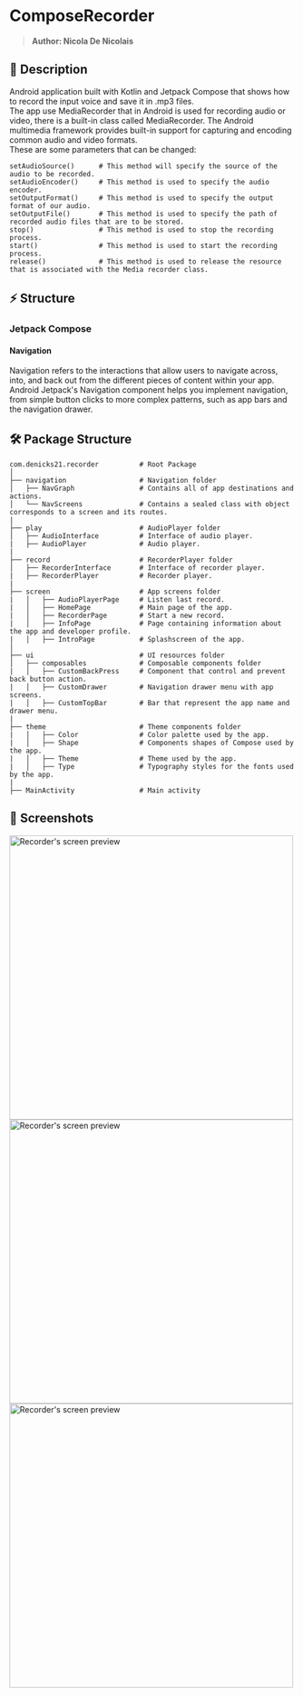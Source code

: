 # ComposeRecorder
> <b>Author: Nicola De Nicolais</b>

## 📍 Description
Android application built with Kotlin and Jetpack Compose that shows how to record the input voice and save it in .mp3 files.<br/>
The app use MediaRecorder that in Android is used for recording audio or video, there is a built-in class called MediaRecorder.
The Android multimedia framework provides built-in support for capturing and encoding common audio and video formats.<br/>
These are some parameters that can be changed:

```
setAudioSource()      # This method will specify the source of the audio to be recorded.
setAudioEncoder()     # This method is used to specify the audio encoder.
setOutputFormat()     # This method is used to specify the output format of our audio.
setOutputFile()       # This method is used to specify the path of recorded audio files that are to be stored.
stop()                # This method is used to stop the recording process. 
start()               # This method is used to start the recording process. 
release()             # This method is used to release the resource that is associated with the Media recorder class.
```

## ⚡ Structure
### Jetpack Compose
#### Navigation

Navigation refers to the interactions that allow users to navigate across, into, and back out from the different pieces of content within your app. Android Jetpack's Navigation component helps you implement navigation, from simple button clicks to more complex patterns, such as app bars and the navigation drawer.


## 🛠️ Package Structure

```
com.denicks21.recorder          # Root Package
│ 
├── navigation                  # Navigation folder
│   ├── NavGraph                # Contains all of app destinations and actions.
│   └── NavScreens              # Contains a sealed class with object corresponds to a screen and its routes.
|
├── play                        # AudioPlayer folder
│   ├── AudioInterface          # Interface of audio player.
|   ├── AudioPlayer             # Audio player.
|
├── record                      # RecorderPlayer folder
│   ├── RecorderInterface       # Interface of recorder player.
|   ├── RecorderPlayer          # Recorder player.
|
├── screen                      # App screens folder
|   │   ├── AudioPlayerPage     # Listen last record.
|   │   ├── HomePage            # Main page of the app.
|   │   ├── RecorderPage        # Start a new record.
|   │   ├── InfoPage            # Page containing information about the app and developer profile.
|   │   ├── IntroPage           # Splashscreen of the app.
│
├── ui                          # UI resources folder
│   ├── composables             # Composable components folder
|   │   ├── CustomBackPress     # Component that control and prevent back button action.
|   │   ├── CustomDrawer        # Navigation drawer menu with app screens.
|   │   ├── CustomTopBar        # Bar that represent the app name and drawer menu.
|
├── theme                       # Theme components folder
|   │   ├── Color               # Color palette used by the app.
|   │   ├── Shape               # Components shapes of Compose used by the app.
|   │   ├── Theme               # Theme used by the app.
|   │   ├── Type                # Typography styles for the fonts used by the app.
|
├── MainActivity                # Main activity
```

## 📎 Screenshots
<p float="left">
<img height="500em" src="screenshots/Screenshot01.png" title="Recorder's screen preview">
<img height="500em" src="screenshots/Screenshot02.png" title="Recorder's screen preview">
<img height="500em" src="screenshots/Screenshot03.png" title="Recorder's screen preview">

